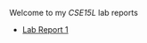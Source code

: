 Welcome to my *CSE15L* lab reports
- [Lab Report 1](https://cmasterm.github.io/cse15l-lab-reports/lab-report-week-2.html)